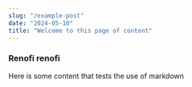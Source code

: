 ```yaml
---
slug: "/example-post"
date: "2024-05-10"
title: "Welcome to this page of content"
---
```


### Renofi renofi

Here is some content that tests the use of markdown